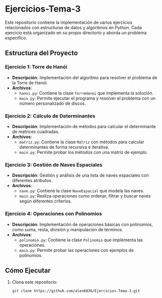 # Ejercicios-Tema-3

Este repositorio contiene la implementación de varios ejercicios relacionados con estructuras de datos y algoritmos en Python. Cada ejercicio está organizado en su propio directorio y aborda un problema específico.

## Estructura del Proyecto

### Ejercicio 1: Torre de Hanói
- **Descripción**: Implementación del algoritmo para resolver el problema de la Torre de Hanói.
- **Archivos**:
  - `hanoi.py`: Contiene la clase `TorreHanoi` que implementa la solución.
  - `main.py`: Permite ejecutar el programa y resolver el problema con un número personalizado de discos.

### Ejercicio 2: Cálculo de Determinantes
- **Descripción**: Implementación de métodos para calcular el determinante de matrices cuadradas.
- **Archivos**:
  - `matriz.py`: Contiene la clase `Matriz` con métodos para calcular determinantes de forma recursiva e iterativa.
  - `main.py`: Permite probar los métodos con una matriz de ejemplo.

### Ejercicio 3: Gestión de Naves Espaciales
- **Descripción**: Gestión y análisis de una lista de naves espaciales con diferentes atributos.
- **Archivos**:
  - `nave.py`: Contiene la clase `NaveEspacial` que modela las naves.
  - `main.py`: Realiza operaciones como ordenar, filtrar y buscar naves según diferentes criterios.

### Ejercicio 4: Operaciones con Polinomios
- **Descripción**: Implementación de operaciones básicas con polinomios, como suma, resta, división y manipulación de términos.
- **Archivos**:
  - `polinomio.py`: Contiene la clase `Polinomio` que implementa las operaciones.
  - `main.py`: Permite probar las operaciones con ejemplos de polinomios.

## Cómo Ejecutar

1. Clona este repositorio:
   ```bash
   git clone https://github.com/alex6036/Ejercicios-Tema-3.git
